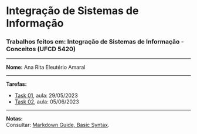 # Integração de Sistemas de Informação

### Trabalhos feitos em: Integração de Sistemas de Informação - Conceitos (UFCD 5420)

---

**Nome:** Ana Rita Eleutério Amaral
___

**Tarefas:**

* [Task 01](Task01), aula: 29/05/2023
* [Task 02](Task02), aula: 05/06/2023

---

**Notas:**  
Consultar: [Markdown Guide, Basic Syntax](https://www.markdownguide.org/basic-syntax).

